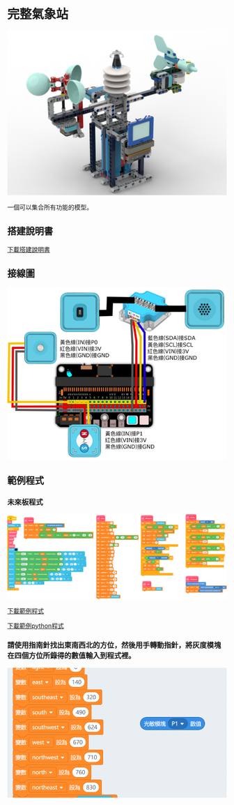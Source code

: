 # 完整氣象站

![](./images/complete_station.png)

一個可以集合所有功能的模型。

## 搭建說明書

[下載搭建說明書](https://github.com/kittenbothk/kittenbothk/raw/master/Kits/weatherstation/instructions/complete_station.pdf)

## 接線圖

![](./images/complete_wiring.png)

## 範例程式

### 未來板程式

![](./images/complete_grayscale_code.png)


[下載範例程式](https://github.com/kittenbothk/kittenbothk/raw/master/Kits/weatherstation/sb3/7_complete.sb3)

[下載範例python程式](https://github.com/kittenbothk/kittenbothk/raw/master/Kits/weatherstation/py/7_complete.py)

### 請使用指南針找出東南西北的方位，然後用手轉動指針，將灰度模塊在四個方位所錄得的數值輸入到程式裡。

![](./images/complete_grayscale_code1.png)
